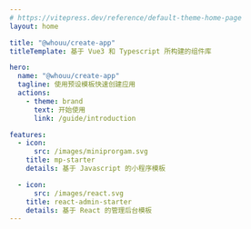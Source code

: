 ```yaml
---
# https://vitepress.dev/reference/default-theme-home-page
layout: home

title: "@whouu/create-app"
titleTemplate: 基于 Vue3 和 Typescript 所构建的组件库

hero:
  name: "@whouu/create-app"
  tagline: 使用预设模板快速创建应用
  actions:
    - theme: brand
      text: 开始使用
      link: /guide/introduction

features:
  - icon: 
      src: /images/miniprorgam.svg
    title: mp-starter
    details: 基于 Javascript 的小程序模板

  - icon:
      src: /images/react.svg
    title: react-admin-starter
    details: 基于 React 的管理后台模板
---
```


